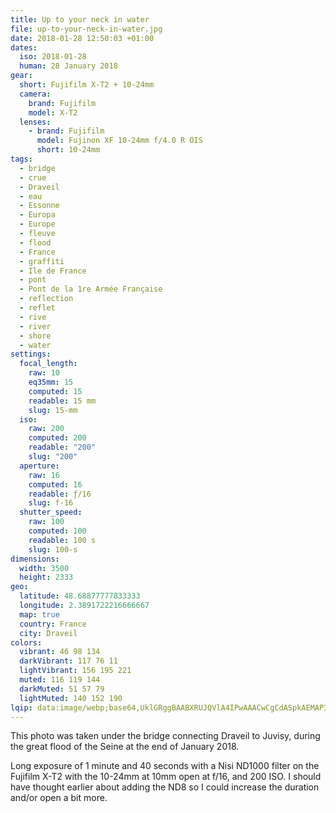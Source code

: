 ```yaml
---
title: Up to your neck in water
file: up-to-your-neck-in-water.jpg
date: 2018-01-28 12:50:03 +01:00
dates:
  iso: 2018-01-28
  human: 28 January 2018
gear:
  short: Fujifilm X-T2 + 10-24mm
  camera:
    brand: Fujifilm
    model: X-T2
  lenses:
    - brand: Fujifilm
      model: Fujinon XF 10-24mm f/4.0 R OIS
      short: 10-24mm
tags:
  - bridge
  - crue
  - Draveil
  - eau
  - Essonne
  - Europa
  - Europe
  - fleuve
  - flood
  - France
  - graffiti
  - Ile de France
  - pont
  - Pont de la 1re Armée Française
  - reflection
  - reflet
  - rive
  - river
  - shore
  - water
settings:
  focal_length:
    raw: 10
    eq35mm: 15
    computed: 15
    readable: 15 mm
    slug: 15-mm
  iso:
    raw: 200
    computed: 200
    readable: "200"
    slug: "200"
  aperture:
    raw: 16
    computed: 16
    readable: ƒ/16
    slug: f-16
  shutter_speed:
    raw: 100
    computed: 100
    readable: 100 s
    slug: 100-s
dimensions:
  width: 3500
  height: 2333
geo:
  latitude: 48.68877777833333
  longitude: 2.3891722216666667
  map: true
  country: France
  city: Draveil
colors:
  vibrant: 46 98 134
  darkVibrant: 117 76 11
  lightVibrant: 156 195 221
  muted: 116 119 144
  darkMuted: 51 57 79
  lightMuted: 140 152 190
lqip: data:image/webp;base64,UklGRggBAABXRUJQVlA4IPwAAACwCgCdASpkAEMAP3GoyFi0v7IqMVhpg/AuCWcA0ftSSuNrdSDcnbDgN6iYeUQOg59wm15LyDgYwAfOavJ8R3CXqil3u3FVa7syV5Kz6Mm0J2h3COUt+yJf+1mHy9YAAP7otKy2mMNJzVyPdHYMbfu7xtuR/BtnH7a/fAF0cPnsZVoUy3Hsq35lCbnbt7eOGy/0UfAxmzU51leopsKr4B6da0vZc//M8iMegdSpEEHLRfL2NQ7OlYDhev8t9U0lCxpeh1I+1MtQCE6gZU4UaSZ9iomxDl82+IrVJY9BlrJcXqaGU8QB8CRFJsw2n/aoi3gdUNdaeaUZhELjwAA=
---
```


This photo was taken under the bridge connecting Draveil to Juvisy, during the great flood of the Seine at the end of January 2018.

Long exposure of 1 minute and 40 seconds with a Nisi ND1000 filter on the Fujifilm X-T2 with the 10-24mm at 10mm open at f/16, and 200 ISO. I should have thought earlier about adding the ND8 so I could increase the duration and/or open a bit more.

